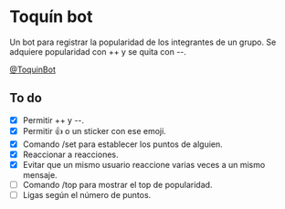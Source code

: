 # Toquín bot

Un bot para registrar la popularidad de los integrantes de un grupo. Se adquiere popularidad con ++ y se quita con
--.

[@ToquinBot](https://t.me/toquinbot)

## To do

- [x] Permitir ++ y --.
- [x] Permitir 👍️ o un sticker con ese emoji.
- [x] Comando /set para establecer los puntos de alguien.
- [x] Reaccionar a reacciones.
- [x] Evitar que un mismo usuario reaccione varias veces a un mismo mensaje.
- [ ] Comando /top para mostrar el top de popularidad.
- [ ] Ligas según el número de puntos.
